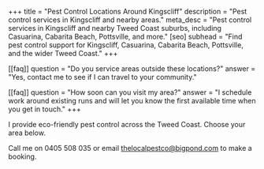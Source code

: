 +++
title = "Pest Control Locations Around Kingscliff"
description = "Pest control services in Kingscliff and nearby areas."
meta_desc = "Pest control services in Kingscliff and nearby Tweed Coast suburbs, including Casuarina, Cabarita Beach, Pottsville, and more."
[seo]
subhead = "Find pest control support for Kingscliff, Casuarina, Cabarita Beach, Pottsville, and the wider Tweed Coast."
+++

[[faq]]
question = "Do you service areas outside these locations?"
answer = "Yes, contact me to see if I can travel to your community."

[[faq]]
question = "How soon can you visit my area?"
answer = "I schedule work around existing runs and will let you know the first available time when you get in touch."
+++

I provide eco-friendly pest control across the Tweed Coast. Choose your area below.

Call me on 0405 508 035 or email thelocalpestco@bigpond.com to make a booking.

